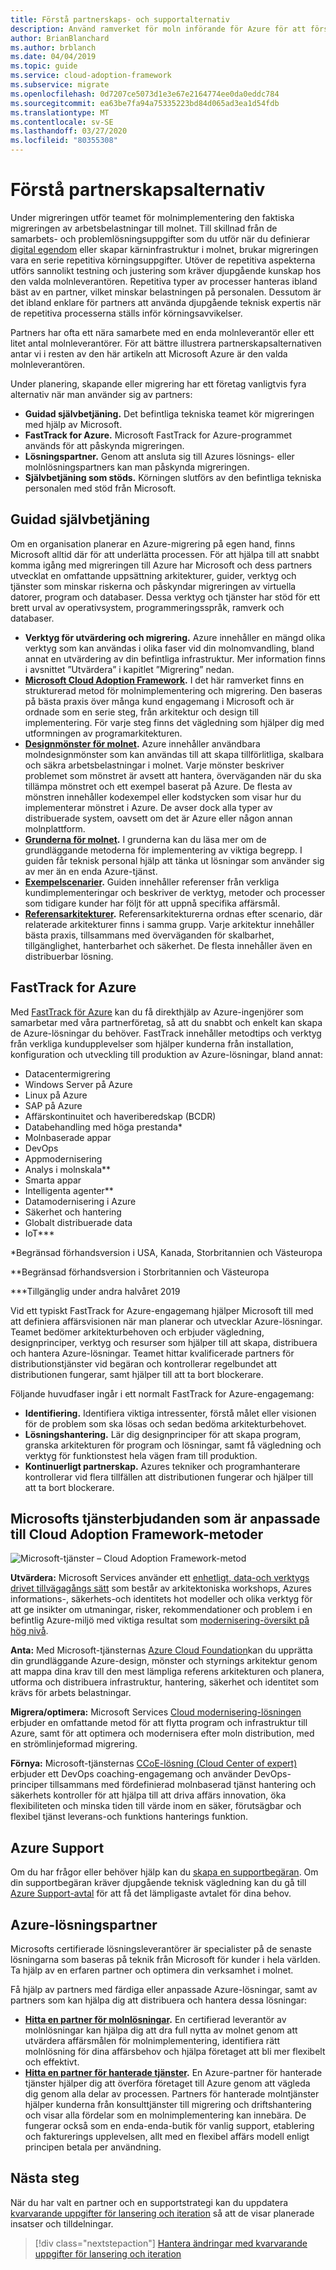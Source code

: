 ```yaml
---
title: Förstå partnerskaps- och supportalternativ
description: Använd ramverket för moln införande för Azure för att förstå kopplings alternativ och metoder för att stödja kostnader för migrering.
author: BrianBlanchard
ms.author: brblanch
ms.date: 04/04/2019
ms.topic: guide
ms.service: cloud-adoption-framework
ms.subservice: migrate
ms.openlocfilehash: 0d7207ce5073d1e3e67e2164774ee0da0eddc784
ms.sourcegitcommit: ea63be7fa94a75335223bd84d065ad3ea1d54fdb
ms.translationtype: MT
ms.contentlocale: sv-SE
ms.lasthandoff: 03/27/2020
ms.locfileid: "80355308"
---
```

<!-- cSpell:ignore CSPs MSPs -->

# <a name="understand-partnership-options"></a>Förstå partnerskapsalternativ

Under migreringen utför teamet för molnimplementering den faktiska migreringen av arbetsbelastningar till molnet. Till skillnad från de samarbets- och problemlösningsuppgifter som du utför när du definierar [digital egendom](../../../digital-estate/index.md) eller skapar kärninfrastruktur i molnet, brukar migreringen vara en serie repetitiva körningsuppgifter. Utöver de repetitiva aspekterna utförs sannolikt testning och justering som kräver djupgående kunskap hos den valda molnleverantören. Repetitiva typer av processer hanteras ibland bäst av en partner, vilket minskar belastningen på personalen. Dessutom är det ibland enklare för partners att använda djupgående teknisk expertis när de repetitiva processerna ställs inför körningsavvikelser.

Partners har ofta ett nära samarbete med en enda molnleverantör eller ett litet antal molnleverantörer. För att bättre illustrera partnerskapsalternativen antar vi i resten av den här artikeln att Microsoft Azure är den valda molnleverantören.

Under planering, skapande eller migrering har ett företag vanligtvis fyra alternativ när man använder sig av partners:

- **Guidad självbetjäning.** Det befintliga tekniska teamet kör migreringen med hjälp av Microsoft.
- **FastTrack for Azure.** Microsoft FastTrack for Azure-programmet används för att påskynda migreringen.
- **Lösningspartner.** Genom att ansluta sig till Azures lösnings- eller molnlösningspartners kan man påskynda migreringen.
- **Självbetjäning som stöds.** Körningen slutförs av den befintliga tekniska personalen med stöd från Microsoft.

## <a name="guided-self-service"></a>Guidad självbetjäning

Om en organisation planerar en Azure-migrering på egen hand, finns Microsoft alltid där för att underlätta processen. För att hjälpa till att snabbt komma igång med migreringen till Azure har Microsoft och dess partners utvecklat en omfattande uppsättning arkitekturer, guider, verktyg och tjänster som minskar riskerna och påskyndar migreringen av virtuella datorer, program och databaser. Dessa verktyg och tjänster har stöd för ett brett urval av operativsystem, programmeringsspråk, ramverk och databaser.

- **Verktyg för utvärdering och migrering.** Azure innehåller en mängd olika verktyg som kan användas i olika faser vid din molnomvandling, bland annat en utvärdering av din befintliga infrastruktur. Mer information finns i avsnittet ”Utvärdera” i kapitlet ”Migrering” nedan.
- **[Microsoft Cloud Adoption Framework](../../index.md).** I det här ramverket finns en strukturerad metod för molnimplementering och migrering. Den baseras på bästa praxis över många kund engagemang i Microsoft och är ordnade som en serie steg, från arkitektur och design till implementering. För varje steg finns det vägledning som hjälper dig med utformningen av programarkitekturen.
- **[Designmönster för molnet](https://docs.microsoft.com/azure/architecture/patterns).** Azure innehåller användbara molndesignmönster som kan användas till att skapa tillförlitliga, skalbara och säkra arbetsbelastningar i molnet. Varje mönster beskriver problemet som mönstret är avsett att hantera, överväganden när du ska tillämpa mönstret och ett exempel baserat på Azure. De flesta av mönstren innehåller kodexempel eller kodstycken som visar hur du implementerar mönstret i Azure. De avser dock alla typer av distribuerade system, oavsett om det är Azure eller någon annan molnplattform.
- **[Grunderna för molnet](https://docs.microsoft.com/azure/architecture/guide).** I grunderna kan du läsa mer om de grundläggande metoderna för implementering av viktiga begrepp. I guiden får teknisk personal hjälp att tänka ut lösningar som använder sig av mer än en enda Azure-tjänst.
- **[Exempelscenarier](https://docs.microsoft.com/azure/architecture/example-scenario).** Guiden innehåller referenser från verkliga kundimplementeringar och beskriver de verktyg, metoder och processer som tidigare kunder har följt för att uppnå specifika affärsmål.
- **[Referensarkitekturer](https://docs.microsoft.com/azure/architecture/reference-architectures).** Referensarkitekturerna ordnas efter scenario, där relaterade arkitekturer finns i samma grupp. Varje arkitektur innehåller bästa praxis, tillsammans med överväganden för skalbarhet, tillgänglighet, hanterbarhet och säkerhet. De flesta innehåller även en distribuerbar lösning.

## <a name="fasttrack-for-azure"></a>FastTrack for Azure

Med [FastTrack för Azure](https://azure.microsoft.com/roadmap/fasttrack-for-azure) kan du få direkthjälp av Azure-ingenjörer som samarbetar med våra partnerföretag, så att du snabbt och enkelt kan skapa de Azure-lösningar du behöver. FastTrack innehåller metodtips och verktyg från verkliga kundupplevelser som hjälper kunderna från installation, konfiguration och utveckling till produktion av Azure-lösningar, bland annat:

- Datacentermigrering
- Windows Server på Azure
- Linux på Azure
- SAP på Azure
- Affärskontinuitet och haveriberedskap (BCDR)
- Databehandling med höga prestanda*
- Molnbaserade appar
- DevOps
- Appmodernisering
- Analys i molnskala**
- Smarta appar
- Intelligenta agenter**
- Datamodernisering i Azure
- Säkerhet och hantering
- Globalt distribuerade data
- IoT***

*Begränsad förhandsversion i USA, Kanada, Storbritannien och Västeuropa

**Begränsad förhandsversion i Storbritannien och Västeuropa

***Tillgänglig under andra halvåret 2019

Vid ett typiskt FastTrack for Azure-engagemang hjälper Microsoft till med att definiera affärsvisionen när man planerar och utvecklar Azure-lösningar. Teamet bedömer arkitekturbehoven och erbjuder vägledning, designprinciper, verktyg och resurser som hjälper till att skapa, distribuera och hantera Azure-lösningar. Teamet hittar kvalificerade partners för distributionstjänster vid begäran och kontrollerar regelbundet att distributionen fungerar, samt hjälper till att ta bort blockerare.

Följande huvudfaser ingår i ett normalt FastTrack for Azure-engagemang:

- **Identifiering.** Identifiera viktiga intressenter, förstå målet eller visionen för de problem som ska lösas och sedan bedöma arkitekturbehovet.
- **Lösningshantering.** Lär dig designprinciper för att skapa program, granska arkitekturen för program och lösningar, samt få vägledning och verktyg för funktionstest hela vägen fram till produktion.
- **Kontinuerligt partnerskap.** Azures tekniker och programhanterare kontrollerar vid flera tillfällen att distributionen fungerar och hjälper till att ta bort blockerare.

## <a name="microsoft-services-offerings-aligned-to-cloud-adoption-framework-approaches"></a>Microsofts tjänsterbjudanden som är anpassade till Cloud Adoption Framework-metoder

![Microsoft-tjänster – Cloud Adoption Framework-metod](../../../_images/migrate/mcs-program-approach.jpg)

**Utvärdera:** Microsoft Services använder ett [enhetligt, data-och verktygs drivet tillvägagångs sätt](https://download.microsoft.com/download/C/7/C/C7CEA89D-7BDB-4E08-B998-737C13107361/Secure_Cloud_Insights_Datasheet_EN_US.pdf) som består av arkitektoniska workshops, Azures informations-, säkerhets-och identitets hot modeller och olika verktyg för att ge insikter om utmaningar, risker, rekommendationer och problem i en befintlig Azure-miljö med viktiga resultat som [modernisering-översikt på hög nivå](https://download.microsoft.com/download/F/7/2/F72FAD7E-8BBD-4E04-8C7B-9AC4FE04A150/Cloud_Adoption_Discovery_and_Roadmap_Datasheet.pdf).

**Anta:** Med Microsoft-tjänsternas [Azure Cloud Foundation](https://download.microsoft.com/download/D/8/7/D872DFD0-1C46-4145-95E4-B5EAB2958B96/Hybrid_Cloud_Foundation_Datasheet_EN_US.pdf)kan du upprätta din grundläggande Azure-design, mönster och styrnings arkitektur genom att mappa dina krav till den mest lämpliga referens arkitekturen och planera, utforma och distribuera infrastruktur, hantering, säkerhet och identitet som krävs för arbets belastningar.

**Migrera/optimera:** Microsoft Services [Cloud modernisering-lösningen](https://download.microsoft.com/download/3/7/3/373F90E3-8568-44F3-B096-CD9C1CD28AB7/Cloud_Modernization_Datasheet_EN_US.pdf) erbjuder en omfattande metod för att flytta program och infrastruktur till Azure, samt för att optimera och modernisera efter moln distribution, med en strömlinjeformad migrering.

**Förnya:** Microsoft-tjänsternas [CCoE-lösning (Cloud Center of expert)](https://download.microsoft.com/download/F/8/B/F8BBE4BD-E5F8-4DFB-82F7-C0A4E17051BB/Cloud_Center_of_Excellence_Datasheet_EN_US.pdf) erbjuder ett DevOps coaching-engagemang och använder DevOps-principer tillsammans med fördefinierad molnbaserad tjänst hantering och säkerhets kontroller för att hjälpa till att driva affärs innovation, öka flexibiliteten och minska tiden till värde inom en säker, förutsägbar och flexibel tjänst leverans-och funktions hanterings funktion.

## <a name="azure-support"></a>Azure Support

Om du har frågor eller behöver hjälp kan du [skapa en supportbegäran](https://portal.azure.com/#blade/Microsoft_Azure_Support/HelpAndSupportBlade/newsupportrequest). Om din supportbegäran kräver djupgående teknisk vägledning kan du gå till [Azure Support-avtal](https://azure.microsoft.com/support/plans) för att få det lämpligaste avtalet för dina behov.

## <a name="azure-solutions-partner"></a>Azure-lösningspartner

Microsofts certifierade lösningsleverantörer är specialister på de senaste lösningarna som baseras på teknik från Microsoft för kunder i hela världen. Ta hjälp av en erfaren partner och optimera din verksamhet i molnet.

Få hjälp av partners med färdiga eller anpassade Azure-lösningar, samt av partners som kan hjälpa dig att distribuera och hantera dessa lösningar:

- **[Hitta en partner för molnlösningar](https://www.microsoft.com/solution-providers/home).** En certifierad leverantör av molnlösningar kan hjälpa dig att dra full nytta av molnet genom att utvärdera affärsmålen för molnimplementering, identifiera rätt molnlösning för dina affärsbehov och hjälpa företaget att bli mer flexibelt och effektivt.
- **[Hitta en partner för hanterade tjänster](https://www.microsoft.com/solution-providers/search?cacheId=16a3b49b-fef2-449d-bdf0-628008114cca).** En Azure-partner för hanterade tjänster hjälper dig att överföra företaget till Azure genom att vägleda dig genom alla delar av processen. Partners för hanterade molntjänster hjälper kunderna från konsulttjänster till migrering och driftshantering och visar alla fördelar som en molnimplementering kan innebära. De fungerar också som en enda-enda-butik för vanlig support, etablering och fakturerings upplevelsen, allt med en flexibel affärs modell enligt principen betala per användning.

## <a name="next-steps"></a>Nästa steg

När du har valt en partner och en supportstrategi kan du uppdatera [kvarvarande uppgifter för lansering och iteration](./release-iteration-backlog.md) så att de visar planerade insatser och tilldelningar.

> [!div class="nextstepaction"]
> [Hantera ändringar med kvarvarande uppgifter för lansering och iteration](./release-iteration-backlog.md)
